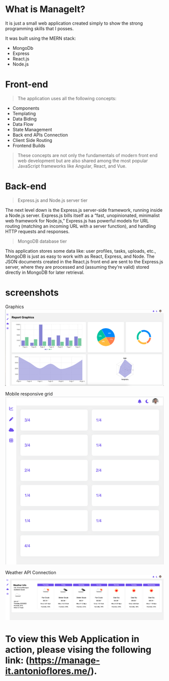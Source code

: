# What is ManageIt?
It is just a small web application created simply to show the strong programming skills that I posses. 

It was built using the MERN stack:
- MongoDb
- Express
- React.js
- Node.js

# Front-end

> The application uses all the following concepts:

- Components
- Templating
- Data Biding
- Data Flow
- State Management
- Back end APIs Connection
- Client Side Routing
- Frontend Builds

>  These concepts are not only the fundamentals of modern front end web development but are also shared among the most popular JavaScript frameworks like Angular, React, and Vue.

# Back-end

> Express.js and Node.js server tier

The next level down is the Express.js server-side framework, running inside a Node.js server. Express.js bills itself as a “fast, unopinionated, minimalist web framework for Node.js,” Express.js has powerful models for URL routing (matching an incoming URL with a server function), and handling HTTP requests and responses.

> MongoDB database tier

This application stores some data like: user profiles, tasks, uploads, etc., MongoDB is just as easy to work with as React, Express, and Node. 
The JSON documents created in the React.js front end are sent to the Express.js server, where they are processed and (assuming they’re valid) stored directly in MongoDB for later retrieval. 

# screenshots 
Graphics
![My Image](screenshots/graphs.png)

Mobile responsive grid
![My Image](screenshots/mobile-responsive-grid.png)

Weather API Connection
![My Image](screenshots/connection-to-weather-api.png)

# To view this Web Application in action, please vising the following link: (https://manage-it.antonioflores.me/).